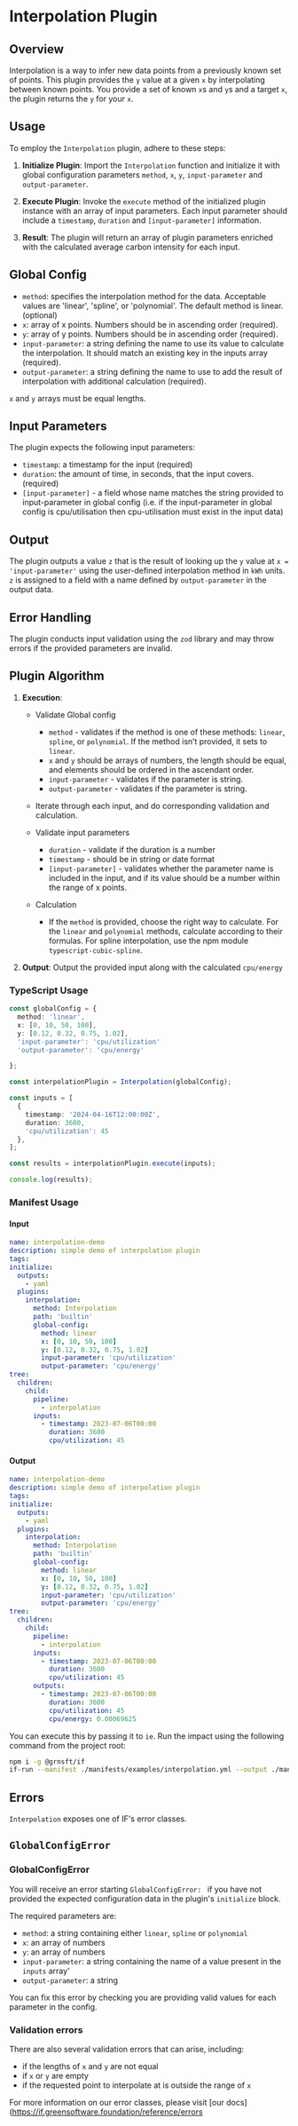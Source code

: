 # Interpolation Plugin

## Overview

Interpolation is a way to infer new data points from a previously known set of points.
This plugin provides the `y` value at a given `x` by interpolating between known points. You provide a set of known `x`s and `y`s and a target `x`, the plugin returns the `y` for your `x`.

## Usage

To employ the `Interpolation` plugin, adhere to these steps:

1. **Initialize Plugin**: Import the `Interpolation` function and initialize it with global configuration parameters `method`, `x`, `y`, `input-parameter` and `output-parameter`.

2. **Execute Plugin**: Invoke the `execute` method of the initialized plugin instance with an array of input parameters. Each input parameter should include a `timestamp`, `duration` and `[input-parameter]` information.

3. **Result**: The plugin will return an array of plugin parameters enriched with the calculated average carbon intensity for each input.

## Global Config

- `method`: specifies the interpolation method for the data. Acceptable values are 'linear', 'spline', or 'polynomial'. The default method is linear. (optional)
- `x`: array of x points. Numbers should be in ascending order (required).
- `y`: array of y points. Numbers should be in ascending order (required).
- `input-parameter`: a string defining the name to use its value to calculate the interpolation. It should match an existing key in the inputs array (required).
- `output-parameter`: a string defining the name to use to add the result of interpolation with additional calculation (required).

`x` and `y` arrays must be equal lengths.

## Input Parameters

The plugin expects the following input parameters:

- `timestamp`: a timestamp for the input (required)
- `duration`: the amount of time, in seconds, that the input covers. (required)
- `[input-parameter]` - a field whose name matches the string provided to input-parameter in global config (i.e. if the input-parameter in global config is cpu/utilisation then cpu-utilisation must exist in the input data)

## Output

The plugin outputs a value `z` that is the result of looking up the `y` value at `x = 'input-parameter'` using the user-defined interpolation method in `kWh` units. `z` is assigned to a field with a name defined by `output-parameter` in the output data.

## Error Handling

The plugin conducts input validation using the `zod` library and may throw errors if the provided parameters are invalid.

## Plugin Algorithm

1. **Execution**:

   - Validate Global config

     - `method` - validates if the method is one of these methods: `linear`, `spline`, or `polynomial`. If the method isn’t provided, it sets to `linear`.
     - `x` and `y` should be arrays of numbers, the length should be equal, and elements should be ordered in the ascendant order.
     - `input-parameter` - validates if the parameter is string.
     - `output-parameter` - validates if the parameter is string.

   - Iterate through each input, and do corresponding validation and calculation.

   - Validate input parameters

     - `duration` - validate if the duration is a number
     - `timestamp` - should be in string or date format
     - `[input-parameter]` - validates whether the parameter name is included in the input, and if its value should be a number within the range of x points.

   - Calculation

     - If the `method` is provided, choose the right way to calculate. For the `linear` and `polynomial` methods, calculate according to their formulas. For spline interpolation, use the npm module `typescript-cubic-spline`.

2. **Output**: Output the provided input along with the calculated `cpu/energy`

### TypeScript Usage

```ts
const globalConfig = {
  method: 'linear',
  x: [0, 10, 50, 100],
  y: [0.12, 0.32, 0.75, 1.02],
  'input-parameter': 'cpu/utilization'
  'output-parameter': 'cpu/energy'

};

const interpolationPlugin = Interpolation(globalConfig);

const inputs = [
  {
    timestamp: '2024-04-16T12:00:00Z',
    duration: 3600,
    'cpu/utilization': 45
  },
];

const results = interpolationPlugin.execute(inputs);

console.log(results);
```

### Manifest Usage

#### Input

```yaml
name: interpolation-demo
description: simple demo of interpolation plugin
tags:
initialize:
  outputs:
    - yaml
  plugins:
    interpolation:
      method: Interpolation
      path: 'builtin'
      global-config:
        method: linear
        x: [0, 10, 50, 100]
        y: [0.12, 0.32, 0.75, 1.02]
        input-parameter: 'cpu/utilization'
        output-parameter: 'cpu/energy'
tree:
  children:
    child:
      pipeline:
        - interpolation
      inputs:
        - timestamp: 2023-07-06T00:00
          duration: 3600
          cpu/utilization: 45
```

#### Output

```yaml
name: interpolation-demo
description: simple demo of interpolation plugin
tags:
initialize:
  outputs:
    - yaml
  plugins:
    interpolation:
      method: Interpolation
      path: 'builtin'
      global-config:
        method: linear
        x: [0, 10, 50, 100]
        y: [0.12, 0.32, 0.75, 1.02]
        input-parameter: 'cpu/utilization'
        output-parameter: 'cpu/energy'
tree:
  children:
    child:
      pipeline:
        - interpolation
      inputs:
        - timestamp: 2023-07-06T00:00
          duration: 3600
          cpu/utilization: 45
      outputs:
        - timestamp: 2023-07-06T00:00
          duration: 3600
          cpu/utilization: 45
          cpu/energy: 0.00069625
```

You can execute this by passing it to `ie`. Run the impact using the following command from the project root:

```sh
npm i -g @grnsft/if
if-run --manifest ./manifests/examples/interpolation.yml --output ./manifests/outputs/interpolation.yml
```

## Errors

`Interpolation` exposes one of IF's error classes.

## `GlobalConfigError`

### GlobalConfigError

You will receive an error starting `GlobalConfigError: ` if you have not provided the expected configuration data in the plugin's `initialize` block.

The required parameters are:
- `method`: a string containing either `linear`, `spline` or `polynomial`
- `x`: an array of numbers
- `y`: an array of numbers
- `input-parameter`: a string containing the name of a value present in the `inputs` array'
- `output-parameter`: a string

You can fix this error by checking you are providing valid values for each parameter in the config.

### Validation errors

There are also several validation errors that can arise, including:
- if the lengths of `x` and `y` are not equal
- if `x` or `y` are empty
- if the requested point to interpolate at is outside the range of `x`

For more information on our error classes, please visit [our docs](https://if.greensoftware.foundation/reference/errors
